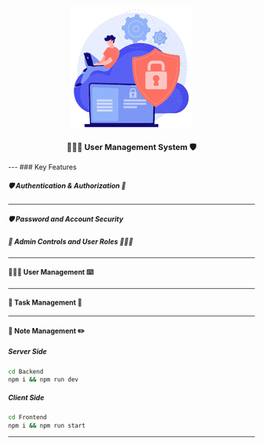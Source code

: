 <p align="center">
<img src="public/banner.png" alt="Logo" width="250" height="250" justify-items="center"/>
<h3 align="center">👩🏻‍💻 User Management System 🛡️</h3>
</p>
---
### Key Features

##### 🛡️ Authentication & Authorization 🪪

---

##### 🛡️ Password and Account Security

##### 🪪 Admin Controls and User Roles 👩🏻‍💻

---

#### 👩🏻‍💻 User Management ⌨️

---

#### 📝 Task Management 🧾
---

#### 📓 Note Management ✏️

##### Server Side

```bash
cd Backend
npm i && npm run dev
```

##### Client Side

```bash
cd Frontend
npm i && npm run start
```

---
